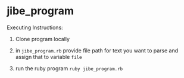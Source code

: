 # jibe_program

Executing Instructions:


1) Clone program locally

2) in ```jibe_program.rb``` provide file path for text you want to parse and assign that to variable ```file```

3) run the ruby program ```ruby jibe_program.rb```
